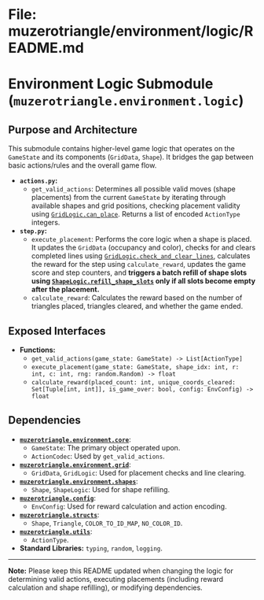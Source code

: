 # File: muzerotriangle/environment/logic/README.md
# Environment Logic Submodule (`muzerotriangle.environment.logic`)

## Purpose and Architecture

This submodule contains higher-level game logic that operates on the `GameState` and its components (`GridData`, `Shape`). It bridges the gap between basic actions/rules and the overall game flow.

-   **`actions.py`:**
    -   `get_valid_actions`: Determines all possible valid moves (shape placements) from the current `GameState` by iterating through available shapes and grid positions, checking placement validity using [`GridLogic.can_place`](../grid/logic.py). Returns a list of encoded `ActionType` integers.
-   **`step.py`:**
    -   `execute_placement`: Performs the core logic when a shape is placed. It updates the `GridData` (occupancy and color), checks for and clears completed lines using [`GridLogic.check_and_clear_lines`](../grid/logic.py), calculates the reward for the step using `calculate_reward`, updates the game score and step counters, and **triggers a batch refill of shape slots using [`ShapeLogic.refill_shape_slots`](../shapes/logic.py) only if all slots become empty after the placement.**
    -   `calculate_reward`: Calculates the reward based on the number of triangles placed, triangles cleared, and whether the game ended.

## Exposed Interfaces

-   **Functions:**
    -   `get_valid_actions(game_state: GameState) -> List[ActionType]`
    -   `execute_placement(game_state: GameState, shape_idx: int, r: int, c: int, rng: random.Random) -> float`
    -   `calculate_reward(placed_count: int, unique_coords_cleared: Set[Tuple[int, int]], is_game_over: bool, config: EnvConfig) -> float`

## Dependencies

-   **[`muzerotriangle.environment.core`](../core/README.md)**:
    -   `GameState`: The primary object operated upon.
    -   `ActionCodec`: Used by `get_valid_actions`.
-   **[`muzerotriangle.environment.grid`](../grid/README.md)**:
    -   `GridData`, `GridLogic`: Used for placement checks and line clearing.
-   **[`muzerotriangle.environment.shapes`](../shapes/README.md)**:
    -   `Shape`, `ShapeLogic`: Used for shape refilling.
-   **[`muzerotriangle.config`](../../config/README.md)**:
    -   `EnvConfig`: Used for reward calculation and action encoding.
-   **[`muzerotriangle.structs`](../../structs/README.md)**:
    -   `Shape`, `Triangle`, `COLOR_TO_ID_MAP`, `NO_COLOR_ID`.
-   **[`muzerotriangle.utils`](../../utils/README.md)**:
    -   `ActionType`.
-   **Standard Libraries:** `typing`, `random`, `logging`.

---

**Note:** Please keep this README updated when changing the logic for determining valid actions, executing placements (including reward calculation and shape refilling), or modifying dependencies.